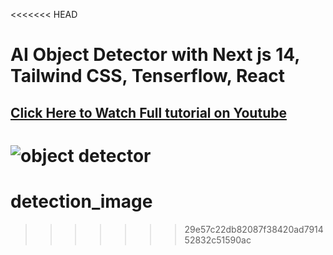 <<<<<<< HEAD
# AI Object Detector with Next js 14, Tailwind CSS, Tenserflow, React 
## [Click Here to Watch Full tutorial on Youtube](https://www.youtube.com/watch?v=6YFbBcxWdKU)

![object detector](https://github.com/piyush-eon/nextjs-ai-object-detection/assets/51760520/be2d9e63-bacd-4cae-bf0e-f3728761d678)
=======
# detection_image
>>>>>>> 29e57c22db82087f38420ad791452832c51590ac
